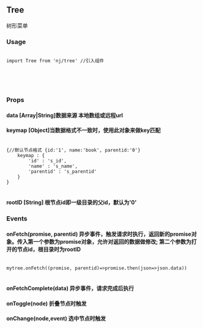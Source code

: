 ## Tree

树形菜单

### Usage
<pre><code class="language-javascript">
import Tree from 'nj/tree' //引入组件
</code>
</pre>

<div id="treeNormal" class="nj-tree mb15"></div>

<pre><code class="language-javascript"><script type="text/code">
var testData = [//使用本地数据生成tree
    {"id":1, "name":"Components","open":1},
    {"id":2, "name":"Mask", "parentid":1, "link":"mask"}
] 
var mytree = render(<Tree data={testData}/>, container)
</script></code>
</pre>

### Props

#### data <span>[Array|String]数据来源 本地数组或远程url</span>
#### keymap <span>[Object]当数据格式不一致时，使用此对象来做key匹配</span>
<pre><code class="language-javascript">
{//默认节点格式 {id:'1', name:'book', parentid:'0'}
    keymap : {
        'id' : 's_id',
        'name' : 's_name',
        'parentid' : 's_parentid'
    }
}
</code>
</pre>
#### rootID <span>[String] 根节点id即一级目录的父id，默认为'0'</span>



### Events

#### onFetch(promise, parentid) <span>异步事件，触发请求时执行，返回新的promise对象。传入第一个参数为promise对象，允许对返回的数据做修改; 第二个参数为打开的节点id，根目录时为rootID</span>
<pre><code class="language-javascript">
mytree.onFetch((promise, parentid)=>promise.then(json=>json.data))
</code>
</pre>
#### onFetchComplete(data) <span>异步事件，请求完成后执行</span>
#### onToggle(node) <span>折叠节点时触发</span>
#### onChange(node,event) <span>选中节点时触发</span>